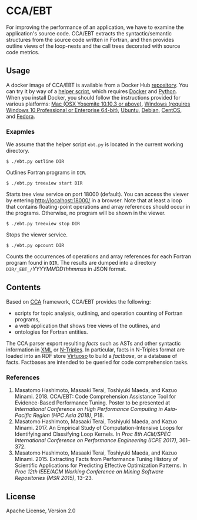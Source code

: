 # CCA/EBT

For improving the performance of an application, we have to examine
the application's source code.
CCA/EBT extracts the syntactic/semantic structures from the source
code written in Fortran, and then provides outline views of the
loop-nests and the call trees decorated with source code metrics.


## Usage

A docker image of CCA/EBT is available from a Docker Hub
[repository](https://hub.docker.com/r/ebtxhpc/cca/).
You can try it by way of a
[helper script](https://raw.githubusercontent.com/ebt-hpc/docker-cca/master/ebt.py),
which requires [Docker](https://www.docker.com/) and [Python](https://www.python.org/).
When you install Docker, you should follow the instructions provided for various platforms:
[Mac (OSX Yosemite 10.10.3 or above)](https://docs.docker.com/docker-for-mac/install/),
[Windows (requires Windows 10 Professional or Enterprise 64-bit)](https://docs.docker.com/docker-for-windows/install/),
[Ubuntu](https://docs.docker.com/engine/installation/linux/docker-ce/ubuntu/),
[Debian](https://docs.docker.com/engine/installation/linux/docker-ce/debian/),
[CentOS](https://docs.docker.com/engine/installation/linux/docker-ce/centos/), and
[Fedora](https://docs.docker.com/engine/installation/linux/docker-ce/fedora/).


### Exapmles

We assume that the helper script `ebt.py` is located in the current
working directory.

    $ ./ebt.py outline DIR
    
Outlines Fortran programs in `DIR`.
    
    $ ./ebt.py treeview start DIR
    
Starts tree view service on port 18000 (default). You can access the
viewer by entering [http://localhost:18000/](http://localhost:18000/)
in a browser.
Note that at least a loop that contains floating-point operations and
array references should occur in the programs.
Otherwise, no program will be shown in the viewer.

    $ ./ebt.py treeview stop DIR
    
Stops the viewer service.

    $ ./ebt.py opcount DIR
    
Counts the occurrences of operations and array references for each
Fortran program found in `DIR`.  The results are dumped into a directory
`DIR/_EBT_/`*YYYYMMDD*`T`*hhmmss* in JSON format.


## Contents

Based on [CCA](https://github.com/codinuum/cca/) framework, CCA/EBT
provides the following:

* scripts for topic analysis, outlining, and operation counting of Fortran programs,
* a web application that shows tree views of the outlines, and
* ontologies for Fortran entities.

The CCA parser export resulting *facts* such as ASTs and
other syntactic information in [XML](https://www.w3.org/TR/xml11/) or
[N-Triples](https://www.w3.org/2001/sw/RDFCore/ntriples/).
In particular, facts in N-Triples format are loaded into an RDF store
[Virtuoso](https://github.com/openlink/virtuoso-opensource) to build a
*factbase*, or a database of facts.
Factbases are intended to be queried for code comprehension tasks.


### References

1. Masatomo Hashimoto, Masaaki Terai, Toshiyuki Maeda, and Kazuo Minami. 2018. CCA/EBT: Code Comprehension Assistance Tool for Evidence-Based Performance Tuning. Poster to be presented at *International Conference on High Performance Computing in Asia-Pacific Region (HPC Asia 2018)*, P18.
1. Masatomo Hashimoto, Masaaki Terai, Toshiyuki Maeda, and Kazuo Minami. 2017. An Empirical Study of Computation-Intensive Loops for Identifying and Classifying Loop Kernels. In *Proc 8th ACM/SPEC International Conference on Performance Engineering (ICPE 2017)*, 361–372.
1. Masatomo Hashimoto, Masaaki Terai, Toshiyuki Maeda, and Kazuo Minami. 2015. Extracting Facts from Performance Tuning History of Scientific Applications for Predicting Effective Optimization Patterns. In *Proc 12th IEEE/ACM Working Conference on Mining Software Repositories (MSR 2015)*, 13–23.

## License

Apache License, Version 2.0
